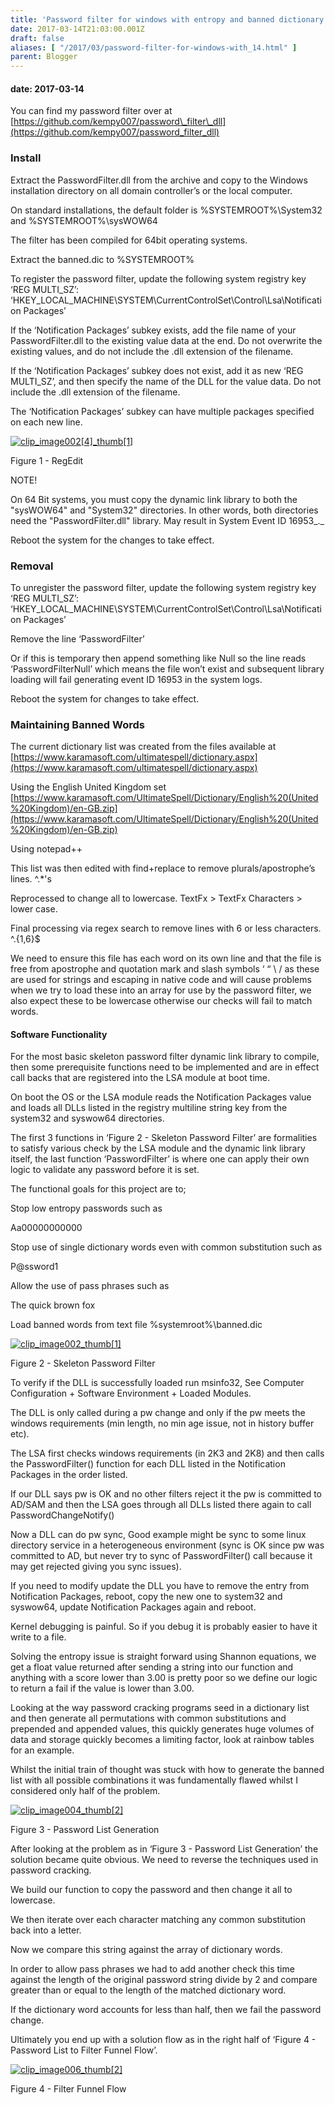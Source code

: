 ```yaml
---
title: 'Password filter for windows with entropy and banned dictionary words'
date: 2017-03-14T21:03:00.001Z
draft: false
aliases: [ "/2017/03/password-filter-for-windows-with_14.html" ]
parent: Blogger
---
```

#### date: 2017-03-14

You can find my password filter over at [https://github.com/kempy007/password\_filter\_dll](https://github.com/kempy007/password_filter_dll)

### Install

Extract the PasswordFilter.dll from the archive and copy to the Windows installation directory on all domain controller’s or the local computer.

On standard installations, the default folder is %SYSTEMROOT%\\System32 and %SYSTEMROOT%\\sysWOW64

The filter has been compiled for 64bit operating systems.

Extract the banned.dic to %SYSTEMROOT%

To register the password filter, update the following system registry key ‘REG MULTI\_SZ’: ‘HKEY\_LOCAL\_MACHINE\\SYSTEM\\CurrentControlSet\\Control\\Lsa\\Notification Packages’

If the ‘Notification Packages’ subkey exists, add the file name of your PasswordFilter.dll to the existing value data at the end. Do not overwrite the existing values, and do not include the .dll extension of the filename.

If the ‘Notification Packages’ subkey does not exist, add it as new ‘REG MULTI\_SZ’, and then specify the name of the DLL for the value data. Do not include the .dll extension of the filename.

The ‘Notification Packages’ subkey can have multiple packages specified on each new line.

[![clip_image002[4]_thumb[1]](https://lh3.googleusercontent.com/-6hpaiDGskIQ/WMhaluCgAbI/AAAAAAAAAE8/eZwhcYeOdpI/clip_image002%25255B4%25255D_thumb%25255B1%25255D_thumb.jpg?imgmax=800 "clip_image002[4]_thumb[1]")](https://lh3.googleusercontent.com/-d9lCkTqTKk4/WMhalSZPZAI/AAAAAAAAAE4/InESK2jvepQ/s1600-h/clip_image002%25255B4%25255D_thumb%25255B1%25255D%25255B2%25255D.jpg)

Figure 1 - RegEdit

NOTE!

On 64 Bit systems, you must copy the dynamic link library to both the "sysWOW64" and "System32" directories. In other words, both directories need the "PasswordFilter.dll" library. May result in System Event ID 16953_._

Reboot the system for the changes to take effect.

### Removal

To unregister the password filter, update the following system registry key ‘REG MULTI\_SZ’: ‘HKEY\_LOCAL\_MACHINE\\SYSTEM\\CurrentControlSet\\Control\\Lsa\\Notification Packages’

Remove the line ‘PasswordFilter’

Or if this is temporary then append something like Null so the line reads ‘PasswordFilterNull’ which means the file won’t exist and subsequent library loading will fail generating event ID 16953 in the system logs.

Reboot the system for changes to take effect.

### Maintaining Banned Words

The current dictionary list was created from the files available at [https://www.karamasoft.com/ultimatespell/dictionary.aspx](https://www.karamasoft.com/ultimatespell/dictionary.aspx)

Using the English United Kingdom set [https://www.karamasoft.com/UltimateSpell/Dictionary/English%20(United%20Kingdom)/en-GB.zip](https://www.karamasoft.com/UltimateSpell/Dictionary/English%20(United%20Kingdom)/en-GB.zip)

Using notepad++

This list was then edited with find+replace to remove plurals/apostrophe’s lines. ^.\*'s

Reprocessed to change all to lowercase. TextFx > TextFx Characters > lower case.

Final processing via regex search to remove lines with 6 or less characters. ^.{1,6}$

We need to ensure this file has each word on its own line and that the file is free from apostrophe and quotation mark and slash symbols ‘ “ \\ / as these are used for strings and escaping in native code and will cause problems when we try to load these into an array for use by the password filter, we also expect these to be lowercase otherwise our checks will fail to match words.

#### Software Functionality

For the most basic skeleton password filter dynamic link library to compile, then some prerequisite functions need to be implemented and are in effect call backs that are registered into the LSA module at boot time.

On boot the OS or the LSA module reads the Notification Packages value and loads all DLLs listed in the registry multiline string key from the system32 and syswow64 directories.

The first 3 functions in ‘Figure 2 - Skeleton Password Filter’ are formalities to satisfy various check by the LSA module and the dynamic link library itself, the last function ‘PasswordFilter’ is where one can apply their own logic to validate any password before it is set.

The functional goals for this project are to;

Stop low entropy passwords such as

Aa00000000000

Stop use of single dictionary words even with common substitution such as

P@ssword1

Allow the use of pass phrases such as

The quick brown fox

Load banned words from text file %systemroot%\\banned.dic

[![clip_image002_thumb[1]](https://lh3.googleusercontent.com/-c-wul96HmCw/WMhanXGKdwI/AAAAAAAAAFE/g4jkAYhOobg/clip_image002_thumb%25255B1%25255D_thumb.jpg?imgmax=800 "clip_image002_thumb[1]")](https://lh3.googleusercontent.com/-BN6G2jf0Ogs/WMham8gd7mI/AAAAAAAAAFA/bqxyDi3Yego/s1600-h/clip_image002_thumb%25255B1%25255D%25255B2%25255D.jpg)

Figure 2 - Skeleton Password Filter

To verify if the DLL is successfully loaded run msinfo32, See Computer Configuration + Software Environment + Loaded Modules.

The DLL is only called during a pw change and only if the pw meets the windows requirements (min length, no min age issue, not in history buffer etc).

The LSA first checks windows requirements (in 2K3 and 2K8) and then calls the PasswordFilter() function for each DLL listed in the Notification Packages in the order listed.

If our DLL says pw is OK and no other filters reject it the pw is committed to AD/SAM and then the LSA goes through all DLLs listed there again to call PasswordChangeNotify()

Now a DLL can do pw sync, Good example might be sync to some linux directory service in a heterogeneous environment (sync is OK since pw was committed to AD, but never try to sync of PasswordFilter() call because it may get rejected giving you sync issues).

If you need to modify update the DLL you have to remove the entry from Notification Packages, reboot, copy the new one to system32 and syswow64, update Notification Packages again and reboot.

Kernel debugging is painful. So if you debug it is probably easier to have it write to a file.

Solving the entropy issue is straight forward using Shannon equations, we get a float value returned after sending a string into our function and anything with a score lower than 3.00 is pretty poor so we define our logic to return a fail if the value is lower than 3.00.

Looking at the way password cracking programs seed in a dictionary list and then generate all permutations with common substitutions and prepended and appended values, this quickly generates huge volumes of data and storage quickly becomes a limiting factor, look at rainbow tables for an example.

Whilst the initial train of thought was stuck with how to generate the banned list with all possible combinations it was fundamentally flawed whilst I considered only half of the problem.

[![clip_image004_thumb[2]](https://lh3.googleusercontent.com/-7h8Y9q-LrCI/WMhaoVKwAgI/AAAAAAAAAFM/eizL9BEF3Ro/clip_image004_thumb%25255B2%25255D_thumb.jpg?imgmax=800 "clip_image004_thumb[2]")](https://lh3.googleusercontent.com/-SiSAwa1JooU/WMhaoKjP6AI/AAAAAAAAAFI/mBWerLVrZNg/s1600-h/clip_image004_thumb%25255B2%25255D%25255B2%25255D.jpg)

Figure 3 - Password List Generation

After looking at the problem as in ‘Figure 3 - Password List Generation’ the solution became quite obvious. We need to reverse the techniques used in password cracking.

We build our function to copy the password and then change it all to lowercase.

We then iterate over each character matching any common substitution back into a letter.

Now we compare this string against the array of dictionary words.

In order to allow pass phrases we had to add another check this time against the length of the original password string divide by 2 and compare greater than or equal to the length of the matched dictionary word.

If the dictionary word accounts for less than half, then we fail the password change.

Ultimately you end up with a solution flow as in the right half of ‘Figure 4 - Password List to Filter Funnel Flow’.

[![clip_image006_thumb[2]](https://lh3.googleusercontent.com/-s62E8u789Uo/WMhapTlVNnI/AAAAAAAAAFU/IuYifSoUv4I/clip_image006_thumb%25255B2%25255D_thumb.jpg?imgmax=800 "clip_image006_thumb[2]")](https://lh3.googleusercontent.com/-wX21DJX6nls/WMhao8lm5kI/AAAAAAAAAFQ/D0bDDX__sCU/s1600-h/clip_image006_thumb%25255B2%25255D%25255B2%25255D.jpg)

Figure 4 - Filter Funnel Flow